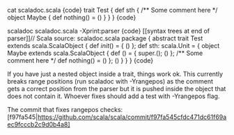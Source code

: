 cat scaladoc.scala 
{code}
trait Test {
  def sth {
    /** Some comment here */
    object Maybe {
      def nothing() = ()
    }
  }
}
{code}

scaladoc scaladoc.scala -Xprint:parser
{code}
[[syntax trees at end of parser]]// Scala source: scaladoc.scala
package <empty> {
  abstract trait Test extends scala.ScalaObject {
    def $init$() = {
      ()
    };
    def sth: scala.Unit = {
      object Maybe extends scala.ScalaObject {
        def <init>() = {
          super.<init>();
          ()
        };
        /** Some comment here */
        def nothing() = ()
      };
      ()
    }
  }
}
{code}

If you have just a nested object inside a trait, things work ok. This currently breaks range positions (run scaladoc with -Yrangepos) as the comment gets a correct position from the parser but it is pushed inside the object that does not contain it.
Whoever fixes should add a test with -Yrangepos flag.

The commit that fixes rangepos checks: [f97fa545|https://github.com/scala/scala/commit/f97fa545cfdc471dc61f69aec9fcccb2c9d0b4a8]
